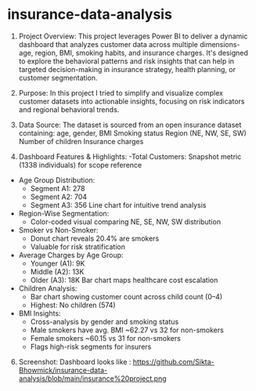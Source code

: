 # insurance-data-analysis
1. Project  Overview:
   This project leverages Power BI to deliver a dynamic dashboard that analyzes customer data across multiple dimensions- age, region, BMI, smoking habits, and insurance charges. It's designed to explore the behavioral patterns and risk insights that can help in targeted decision-making in insurance strategy, health planning, or customer segmentation.


2. Purpose:
     In this project I tried to simplify and visualize complex customer datasets into actionable insights, focusing on risk indicators and regional behavioral trends.


3. Data Source:
   The dataset is sourced from an open insurance dataset containing:
     age, gender, BMI
     Smoking status
     Region (NE, NW, SE, SW)
     Number of children
     Insurance charges

    
5. Dashboard Features & Highlights:
  -Total Customers: Snapshot metric (1338 individuals) for scope reference
  - Age Group Distribution:
    - Segment A1: 278
    - Segment A2: 704
    - Segment A3: 356
      Line chart for intuitive trend analysis
  -  Region-Wise Segmentation:
      - Color-coded visual comparing NE, SE, NW, SW distribution
  - Smoker vs Non-Smoker:
    - Donut chart reveals 20.4% are smokers
    - Valuable for risk stratification
  - Average Charges by Age Group:
      - Younger (A1): 9K
      - Middle (A2): 13K
      - Older (A3): 18K
        Bar chart maps healthcare cost escalation
  - Children Analysis:
      - Bar chart showing customer count across child count (0–4)
      - Highest: No children (574)
  - BMI Insights:
      - Cross-analysis by gender and smoking status
      - Male smokers have avg. BMI ~62.27 vs 32 for non-smokers
      - Female smokers ~60.15 vs 31 for non-smokers
      - Flags high-risk segments for insurers


6. Screenshot:
   Dashboard looks like : https://github.com/Sikta-Bhowmick/insurance-data-analysis/blob/main/insurance%20project.png
